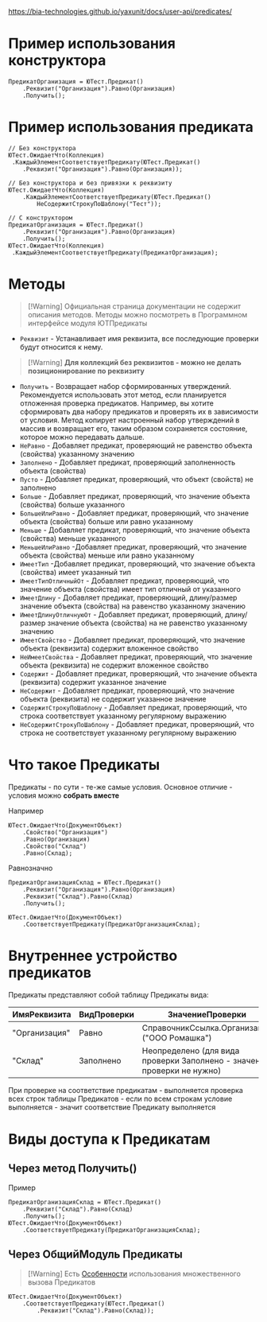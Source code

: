 https://bia-technologies.github.io/yaxunit/docs/user-api/predicates/
# Пример использования конструктора
```bsl
ПредикатОрганизация = ЮТест.Предикат()
	.Реквизит("Организация").Равно(Организация)
	.Получить();
```
# Пример использования предиката
```bsl
// Без конструктора
ЮТест.ОжидаетЧто(Коллекция)
 .КаждыйЭлементСоответствуетПредикату(ЮТест.Предикат()
	.Реквизит("Организация").Равно(Организация));

// Без конструктора и без привязки к реквизиту
ЮТест.ОжидаетЧто(Коллекция)
	.КаждыйЭлементСоответствуетПредикату(ЮТест.Предикат()
		НеСодержитСтрокуПоШаблону("Тест"));

// С конструктором
ПредикатОрганизация = ЮТест.Предикат()
	.Реквизит("Организация").Равно(Организация)
	.Получить();
ЮТест.ОжидаетЧто(Коллекция)
 .КаждыйЭлементСоответствуетПредикату(ПредикатОрганизация);
```
# Методы
> [!Warning] Официальная страница документации не содержит описания методов. Методы можно посмотреть в Программном интерфейсе модуля ЮТПредикаты
- `Реквизит` - Устанавливает имя реквизита, все последующие проверки будут относится к нему. 
> [!Warning] **Для коллекций без реквизитов - можно не делать позиционирование по реквизиту**
- `Получить` - Возвращает набор сформированных утверждений.  Рекомендуется использовать этот метод, если планируется отложенная проверка предикатов. Например, вы хотите сформировать два набору предикатов и проверять их в зависимости от условия. Метод копирует настроенный набор утверждений в массив и возвращает его, таким образом сохраняется состояние, которое можно передавать дальше.
- `НеРавно` - Добавляет предикат, проверяющий не равенство объекта (свойства) указанному значению
- `Заполнено` - Добавляет предикат, проверяющий заполненность объекта (свойства)
- `Пусто` - Добавляет предикат, проверяющий, что объект (свойств) не заполнено
- `Больше` - Добавляет предикат, проверяющий, что значение объекта (свойства) больше указанного
- `БольшеИлиРавно` - Добавляет предикат, проверяющий, что значение объекта (свойства) больше или равно указанному
- `Меньше` - Добавляет предикат, проверяющий, что значение объекта (свойства) меньше указанного
- `МеньшеИлиРавно` -Добавляет предикат, проверяющий, что значение объекта (свойства) меньше или равно указанному
- `ИмеетТип` -Добавляет предикат, проверяющий, что значение объекта (свойства) имеет указанный тип
- `ИмеетТипОтличныйОт` - Добавляет предикат, проверяющий, что значение объекта (свойства) имеет тип отличный от указанного
- `ИмеетДлину` - Добавляет предикат, проверяющий, длину/размер значение объекта (свойства) на равенство указанному значению
- `ИмеетДлинуОтличнуюОт` - Добавляет предикат, проверяющий, длину/размер значение объекта (свойства) на не равенство указанному значению
- `ИмеетСвойство` - Добавляет предикат, проверяющий, что значение объекта (реквизита) содержит вложенное свойство
- `НеИмеетСвойства` - Добавляет предикат, проверяющий, что значение объекта (реквизита) не содержит вложенное свойство
- `Содержит` - Добавляет предикат, проверяющий, что значение объекта (реквизита) содержит указанное значение
- `НеСодержит` - Добавляет предикат, проверяющий, что значение объекта (реквизита) не содержит указанное значение
- `СодержитСтрокуПоШаблону` - Добавляет предикат, проверяющий, что строка соответствует указанному регулярному выражению
- `НеСодержитСтрокуПоШаблону` - Добавляет предикат, проверяющий, что строка не соответствует указанному регулярному выражению
# Что такое Предикаты
Предикаты - по сути - те-же самые условия. Основное отличие - условия можно **собрать вместе**

Например
```bsl
ЮТест.ОжидаетЧто(ДокументОбъект)
	.Свойство("Организация")
	.Равно(Организация)
	.Свойство("Склад")
	.Равно(Склад);
```

Равнозначно
```bsl
ПредикатОрганизацияСклад = ЮТест.Предикат()
	.Реквизит("Организация").Равно(Организация)
	.Реквизит("Склад").Равно(Склад)
	.Получить();

ЮТест.ОжидаетЧто(ДокументОбъект)
	.СоответствуетПредикату(ПредикатОрганизацияСклад);
```
# Внутреннее устройство предикатов
Предикаты представляют собой таблицу Предикаты вида:

| ИмяРеквизита | ВидПроверки | ЗначениеПроверки |
| ---- | ---- | ---- |
| "Организация" | Равно | СправочникСсылка.Организации ("ООО Ромашка") |
| "Склад" | Заполнено | Неопределено (для вида проверки Заполнено - значение проверки не нужно) |
При проверке на соответствие предикатам - выполняется проверка всех строк таблицы Предикатов - если по всем строкам условие выполняется - значит соответствие Предикату выполняется
# Виды доступа к Предикатам
## Через метод Получить()
Пример
```bsl
ПредикатОрганизацияСклад = ЮТест.Предикат()
	.Реквизит("Склад").Равно(Склад)
	.Получить();
ЮТест.ОжидаетЧто(ДокументОбъект)
	.СоответствуетПредикату(ПредикатОрганизацияСклад);
```
## Через ОбщийМодуль Предикаты
> [!Warning] Есть [Особенности](https://bia-technologies.github.io/yaxunit/docs/user-api/predicates/#особенности) использования множественного вызова Предикатов
```bsl
ЮТест.ОжидаетЧто(ДокументОбъект)
	.СоответствуетПредикату(ЮТест.Предикат()
		.Реквизит("Склад").Равно(Склад));
```
